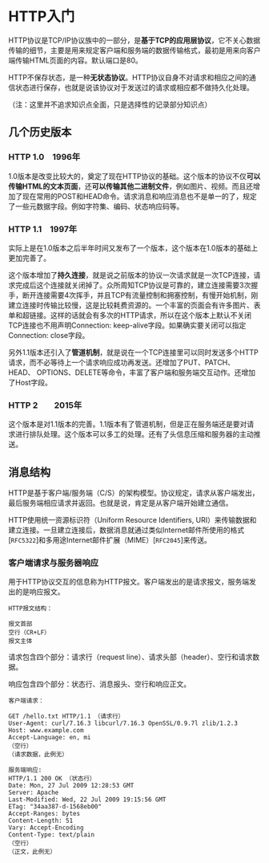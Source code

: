 # HTTP入门

HTTP协议是TCP/IP协议族中的一部分，是**基于TCP的应用层协议**，它不关心数据传输的细节，主要是用来规定客户端和服务端的数据传输格式，最初是用来向客户端传输HTML页面的内容。默认端口是80。

HTTP不保存状态，是一种**无状态协议**。HTTP协议自身不对请求和相应之间的通信状态进行保存，也就是说该协议对于发送过的请求或相应都不做持久化处理。

（注：这里并不追求知识点全面，只是选择性的记录部分知识点）

## 几个历史版本

### **HTTP 1.0**　1996年

1.0版本是改变比较大的，奠定了现在HTTP协议的基础。这个版本的协议不仅**可以传输HTML的文本页面**，还**可以传输其他二进制文件**，例如图片、视频。而且还增加了现在常用的POST和HEAD命令。请求消息和响应消息也不是单一的了，规定了一些元数据字段。例如字符集、编码、状态响应码等。

### **HTTP 1.1**　1997年

实际上是在1.0版本之后半年时间又发布了一个版本，这个版本在1.0版本的基础上更加完善了。

这个版本增加了**持久连接**，就是说之前版本的协议一次请求就是一次TCP连接，请求完成后这个连接就关闭掉了。众所周知TCP协议是可靠的，建立连接需要3次握手，断开连接需要4次挥手，并且TCP有流量控制和拥塞控制，有慢开始机制，刚建立连接时传输比较慢，这是比较耗费资源的。一个丰富的页面会有许多图片、表单和超链接。这样的话就会有多次的HTTP请求，所以在这个版本上默认不关闭TCP连接也不用声明Connection: keep-alive字段。如果确实要关闭可以指定Connection: close字段。

另外1.1版本还引入了**管道机制**，就是说在一个TCP连接里可以同时发送多个HTTP请求，而不必等待上一个请求响应成功再发送。还增加了PUT、PATCH、HEAD、 OPTIONS、DELETE等命令，丰富了客户端和服务端交互动作。还增加了Host字段。

### **HTTP 2**　　2015年

这个版本是对1.1版本的完善。1.1版本有了管道机制，但是正在服务端还是要对请求进行排队处理。这个版本可以多工的处理。还有了头信息压缩和服务器的主动推送。

## 消息结构

HTTP是基于客户端/服务端（C/S）的架构模型。协议规定，请求从客户端发出，最后服务端相应请求并返回。也就是说，肯定是从客户端开始建立通信。

HTTP使用统一资源标识符（Uniform Resource Identifiers, URI）来传输数据和建立连接。一旦建立连接后，数据消息就通过类似Internet邮件所使用的格式[`RFC5322`]和多用途Internet邮件扩展（MIME）[`RFC2045`]来传送。

### 客户端请求与服务器响应

用于HTTP协议交互的信息称为HTTP报文。客户端发出的是请求报文，服务端发出的是响应报文。

```
HTTP报文结构：

报文首部
空行（CR+LF）
报文主体
```



请求包含四个部分：请求行（request line）、请求头部（header）、空行和请求数据。

响应包含四个部分：状态行、消息报头、空行和响应正文。

```
客户端请求：

GET /hello.txt HTTP/1.1 （请求行）
User-Agent: curl/7.16.3 libcurl/7.16.3 OpenSSL/0.9.7l zlib/1.2.3
Host: www.example.com
Accept-Language: en, mi
（空行）
（请求数据，此例无）

服务端响应:
HTTP/1.1 200 OK （状态行）
Date: Mon, 27 Jul 2009 12:28:53 GMT
Server: Apache
Last-Modified: Wed, 22 Jul 2009 19:15:56 GMT
ETag: "34aa387-d-1568eb00"
Accept-Ranges: bytes
Content-Length: 51
Vary: Accept-Encoding
Content-Type: text/plain
（空行）
（正文，此例无）
```

